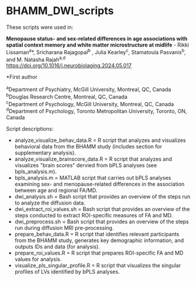 # BHAMM_DWI_scripts

These scripts were used in:
 
<b>Menopause status- and sex-related differences in age associations with spatial context memory and white matter microstructure at midlife</b> -
Rikki Lissaman<sup>a</sup>\*, Sricharana Rajagopal<sup>b</sup> , Julia Kearley<sup>c</sup>, Stamatoula Pasvanis<sup>b</sup>, and M. Natasha Rajah<sup>a,d</sup>
https://doi.org/10.1016/j.neurobiolaging.2024.05.017

\*First author

<sup>a</sup>Department of Psychiatry, McGill University, Montreal, QC, Canada <br>
<sup>b</sup>Douglas Research Centre, Montreal, QC, Canada <br>
<sup>c</sup>Department of Psychology, McGill University, Montreal, QC, Canada <br>
<sup>d</sup>Department of Psychology, Toronto Metropolitan University, Toronto, ON, Canada <br>


Script descriptions:
* analyze_visualize_behav_data.R = R script that analyzes and visualizes behavioral data from the BHAMM study (includes section for supplementary analysis).
* analyze_visualize_brainscore_data.R = R script that analyzes and visualizes "brain scores" dervied from bPLS analyses (see bpls_analysis.m).
* bpls_analysis.m = MATLAB script that carries out bPLS analyses examining sex- and menopause-related differences in the association between age and regional FA/MD.
* dwi_analysis.sh = Bash script that provides an overview of the steps run to analyze the diffusion data.
* dwi_extract_roi_values.sh = Bash script that provides an overview of the steps conducted to extract ROI-specific measures of FA and MD.
* dwi_preprocess.sh = Bash script that provides an overview of the steps run during diffusion MRI pre-processing.
* prepare_behav_data.R = R script that identifies relevant participants from the BHAMM study, generates key demographic information, and outputs IDs and data (for analysis).
* prepare_roi_values.R = R script that prepares ROI-specific FA and MD values for analysis.
* visualize_pls_singular_profile.R = R script that visualizes the singular profiles of LVs identified by bPLS analyses.

